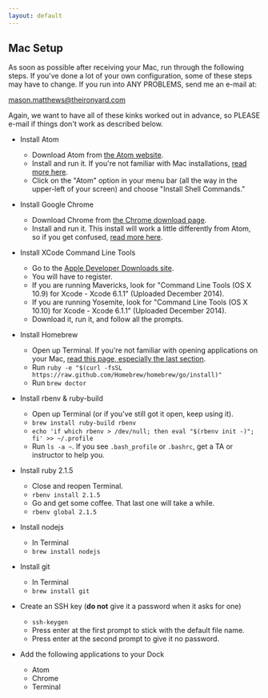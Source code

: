 ```yaml
---
layout: default
---
```


## Mac Setup

As soon as possible after receiving your Mac, run through the following steps.
If you've done a lot of your own configuration, some of these steps may have to
change.  If you run into ANY PROBLEMS, send me an e-mail at:

mason.matthews@theironyard.com

Again, we want to have all of these kinks worked out in advance, so PLEASE
e-mail if things don't work as described below.

* Install Atom
  * Download Atom from [the Atom website](https://atom.io/).
  * Install and run it.  If you're not familiar with Mac installations, [read more here](mac_installations.html).
  * Click on the "Atom" option in your menu bar (all the way in the upper-left of your screen) and choose "Install Shell Commands."

* Install Google Chrome
  * Download Chrome from [the Chrome download page](https://www.google.com/intl/en/chrome/browser/).
  * Install and run it.  This install will work a little differently from Atom, so if you get confused, [read more here](mac_installations.html).

* Install XCode Command Line Tools
  * Go to the [Apple Developer Downloads site](https://developer.apple.com/downloads/).
  * You will have to register.
  * If you are running Mavericks, look for "Command Line Tools (OS X 10.9) for Xcode - Xcode 6.1.1" (Uploaded December 2014).
  * If you are running Yosemite, look for "Command Line Tools (OS X 10.10) for Xcode - Xcode 6.1.1" (Uploaded December 2014).
  * Download it, run it, and follow all the prompts.

* Install Homebrew
  * Open up Terminal.  If you're not familiar with opening applications on your Mac, [read this page, especially the last section](mac_installations.html).
  * Run `ruby -e "$(curl -fsSL https://raw.github.com/Homebrew/homebrew/go/install)"`
  * Run `brew doctor`

* Install rbenv & ruby-build
  * Open up Terminal (or if you've still got it open, keep using it).
  * `brew install ruby-build rbenv`
  * `echo 'if which rbenv > /dev/null; then eval "$(rbenv init -)"; fi' >> ~/.profile`
  * Run `ls -a ~`. If you see `.bash_profile` or `.bashrc`, get a TA or instructor to help you.

* Install ruby 2.1.5
  * Close and reopen Terminal.
  * `rbenv install 2.1.5`
  * Go and get some coffee. That last one will take a while.
  * `rbenv global 2.1.5`

* Install nodejs
  * In Terminal
  * `brew install nodejs`

* Install git
  * In Terminal
  * `brew install git`

* Create an SSH key (__do not__ give it a password when it asks for one)
  * `ssh-keygen`
  * Press enter at the first prompt to stick with the default file name.
  * Press enter at the second prompt to give it no password.

* Add the following applications to your Dock
  * Atom
  * Chrome
  * Terminal
